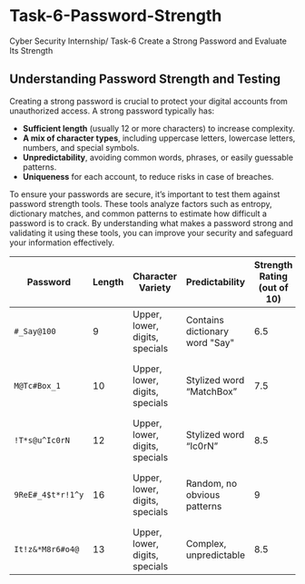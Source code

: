 # Task-6-Password-Strength
Cyber Security Internship/ Task-6 Create a Strong Password and Evaluate Its Strength

## Understanding Password Strength and Testing

Creating a strong password is crucial to protect your digital accounts from unauthorized access. A strong password typically has:

* **Sufficient length** (usually 12 or more characters) to increase complexity.
* **A mix of character types**, including uppercase letters, lowercase letters, numbers, and special symbols.
* **Unpredictability**, avoiding common words, phrases, or easily guessable patterns.
* **Uniqueness** for each account, to reduce risks in case of breaches.

To ensure your passwords are secure, it’s important to test them against password strength tools. These tools analyze factors such as entropy, dictionary matches, and common patterns to estimate how difficult a password is to crack. By understanding what makes a password strong and validating it using these tools, you can improve your security and safeguard your information effectively.


| Password          | Length | Character Variety              | Predictability                 | Strength Rating (out of 10) | Notes                                          |
| ----------------- | ------ | ------------------------------ | ------------------------------ | --------------------------- | ---------------------------------------------- |
| `#_Say@100`       | 9      | Upper, lower, digits, specials | Contains dictionary word "Say" | 6.5                         | Moderate; slightly short and predictable       |
| `M@Tc#Box_1`      | 10     | Upper, lower, digits, specials | Stylized word “MatchBox”       | 7.5                         | Strong but slightly guessable due to word base |
| `!T*s@u^Ic0rN`    | 12     | Upper, lower, digits, specials | Stylized word “Ic0rN”          | 8.5                         | Strong; good length and complexity             |
| `9ReE#_4$t*r!1^y` | 16     | Upper, lower, digits, specials | Random, no obvious patterns    | 9                           | Very strong; long and highly complex           |
| `It!z&*M8r6#o4@`  | 13     | Upper, lower, digits, specials | Complex, unpredictable         | 8.5                         | Strong; good length and variety                |


